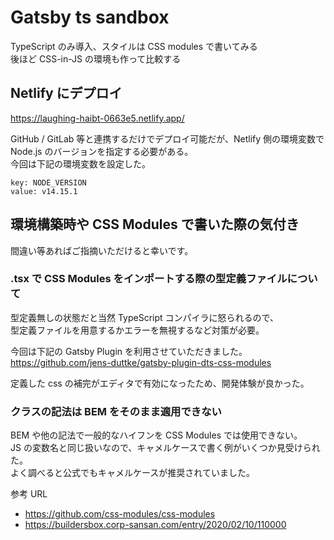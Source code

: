 # Gatsby ts sandbox

TypeScript のみ導入、スタイルは CSS modules で書いてみる  
後ほど CSS-in-JS の環境も作って比較する

## Netlify にデプロイ

https://laughing-haibt-0663e5.netlify.app/

GitHub / GitLab 等と連携するだけでデプロイ可能だが、Netlify 側の環境変数で Node.js のバージョンを指定する必要がある。  
今回は下記の環境変数を設定した。

```
key: NODE_VERSION
value: v14.15.1
```

## 環境構築時や CSS Modules で書いた際の気付き

間違い等あればご指摘いただけると幸いです。

### .tsx で CSS Modules をインポートする際の型定義ファイルについて

型定義無しの状態だと当然 TypeScript コンパイラに怒られるので、  
型定義ファイルを用意するかエラーを無視するなど対策が必要。

今回は下記の Gatsby Plugin を利用させていただきました。  
https://github.com/jens-duttke/gatsby-plugin-dts-css-modules

定義した css の補完がエディタで有効になったため、開発体験が良かった。

### クラスの記法は BEM をそのまま適用できない

BEM や他の記法で一般的なハイフンを CSS Modules では使用できない。  
JS の変数名と同じ扱いなので、キャメルケースで書く例がいくつか見受けられた。  
よく調べると公式でもキャメルケースが推奨されていました。

参考 URL

- https://github.com/css-modules/css-modules
- https://buildersbox.corp-sansan.com/entry/2020/02/10/110000
